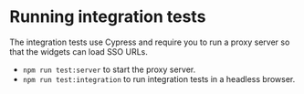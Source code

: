 # Running integration tests

The integration tests use Cypress and require you to run a proxy server so that
the widgets can load SSO URLs.

- `npm run test:server` to start the proxy server.
- `npm run test:integration` to run integration tests in a headless browser.
